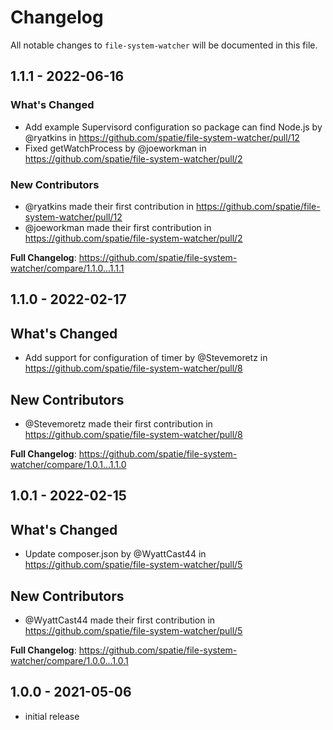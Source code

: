 # Changelog

All notable changes to `file-system-watcher` will be documented in this file.

## 1.1.1 - 2022-06-16

### What's Changed

- Add example Supervisord configuration so package can find Node.js by @ryatkins in https://github.com/spatie/file-system-watcher/pull/12
- Fixed getWatchProcess by @joeworkman in https://github.com/spatie/file-system-watcher/pull/2

### New Contributors

- @ryatkins made their first contribution in https://github.com/spatie/file-system-watcher/pull/12
- @joeworkman made their first contribution in https://github.com/spatie/file-system-watcher/pull/2

**Full Changelog**: https://github.com/spatie/file-system-watcher/compare/1.1.0...1.1.1

## 1.1.0 - 2022-02-17

## What's Changed

- Add support for configuration of timer by @Stevemoretz in https://github.com/spatie/file-system-watcher/pull/8

## New Contributors

- @Stevemoretz made their first contribution in https://github.com/spatie/file-system-watcher/pull/8

**Full Changelog**: https://github.com/spatie/file-system-watcher/compare/1.0.1...1.1.0

## 1.0.1 - 2022-02-15

## What's Changed

- Update composer.json by @WyattCast44 in https://github.com/spatie/file-system-watcher/pull/5

## New Contributors

- @WyattCast44 made their first contribution in https://github.com/spatie/file-system-watcher/pull/5

**Full Changelog**: https://github.com/spatie/file-system-watcher/compare/1.0.0...1.0.1

## 1.0.0 - 2021-05-06

- initial release
